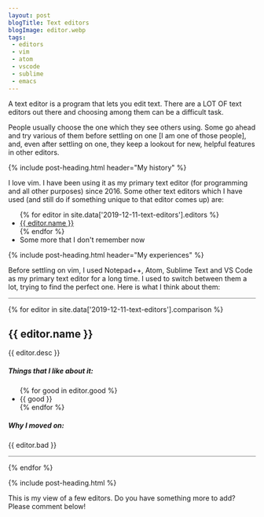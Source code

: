 ```yaml
---
layout: post
blogTitle: Text editors
blogImage: editor.webp
tags:
 - editors
 - vim
 - atom
 - vscode
 - sublime
 - emacs
---
```


A text editor is a program that lets you edit text. There are a LOT OF text editors out there and choosing among them can be a difficult task.

People usually choose the one which they see others using. Some go ahead and try various of them before settling on one [I am one of those people], and, even after settling on one, they keep a lookout for new, helpful features in other editors.

{% include post-heading.html header="My history" %}

I love vim. I have been using it as my primary text editor (for programming and all other purposes) since 2016. Some other text editors which I have used (and still do if something unique to that editor comes up) are:
<ul>
  {% for editor in site.data['2019-12-11-text-editors'].editors %}
    <li><a href="{{ editor.link }}">{{ editor.name }}</a></li>
  {% endfor %}
  <li>Some more that I don't remember now</li>
</ul>

{% include post-heading.html header="My experiences" %}

Before settling on vim, I used Notepad++, Atom, Sublime Text and VS Code as my primary text editor for a long time. I used to switch between them a lot, trying to find the perfect one. Here is what I think about them:

<hr class="w-75 my-5" style="background-color: gray; height: 1px; border: 0;">
{% for editor in site.data['2019-12-11-text-editors'].comparison %}
  <h2>{{ editor.name }}</h2>
  {{ editor.desc }}

  <h5>Things that I like about it:</h5>
  <ul>
    {% for good in editor.good %}
      <li>{{ good }}</li>
    {% endfor %}
  </ul>

  <h5>Why I moved on:</h5>
  {{ editor.bad }}

  <hr class="w-75 my-5" style="background-color: gray; height: 1px; border: 0;">
{% endfor %}

{% include post-heading.html %}

This is my view of a few editors. Do you have something more to add? Please comment below!
